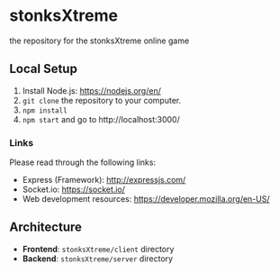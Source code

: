 # stonksXtreme
the repository for the stonksXtreme online game
## Local Setup
1. Install Node.js: https://nodejs.org/en/
1. `git clone` the repository to your computer.
2. `npm install`
3. `npm start` and go to http://localhost:3000/

### Links
Please read through the following links:
- Express (Framework): http://expressjs.com/ 
- Socket.io: https://socket.io/
- Web development resources: https://developer.mozilla.org/en-US/

## Architecture
- **Frontend**: `stonksXtreme/client` directory
- **Backend**: `stonksXtreme/server` directory
